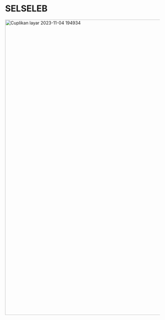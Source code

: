 # SELSELEB

<img width="960" alt="Cuplikan layar 2023-11-04 194934" src="https://github.com/RIZKYANGKATA/SELSELEB/assets/88949529/b386efc9-9939-4ee9-b87a-9431f78c7710">
